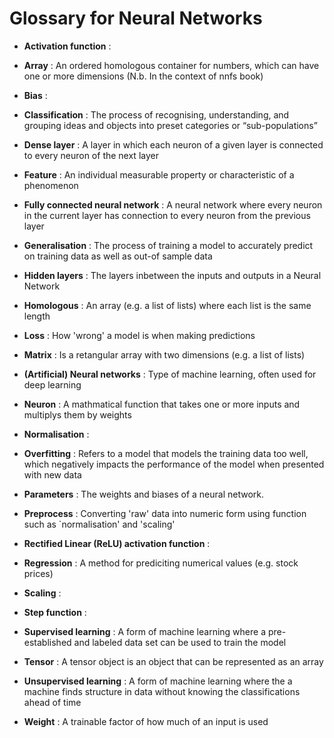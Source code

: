 # Glossary for Neural Networks

* **Activation function** : 

* **Array** : An ordered homologous container for numbers, which can have one or more dimensions (N.b. In the context of nnfs book)

* **Bias** : 

* **Classification** : The process of recognising, understanding, and grouping ideas and objects into preset categories or “sub-populations”

* **Dense layer** : A layer in which each neuron of a given layer is connected to every neuron of the next layer

* **Feature** : An individual measurable property or characteristic of a phenomenon

* **Fully connected neural network** : A neural network where every neuron in the current layer has connection to every neuron from the previous layer

* **Generalisation** : The process of training a model to accurately predict on training data as well as out-of sample data

* **Hidden layers** : The layers inbetween the inputs and outputs in a Neural Network 

* **Homologous** : An array (e.g. a list of lists) where each list is the same length

* **Loss** : How 'wrong' a model is when making predictions

* **Matrix** : Is a retangular array with two dimensions (e.g. a list of lists) 

* **(Artificial) Neural networks** : Type of machine learning, often used for deep learning

* **Neuron** : A mathmatical function that takes one or more inputs and multiplys them by weights

* **Normalisation** : 

* **Overfitting** : Refers to a model that models the training data too well, which negatively impacts the performance of the model when presented with new data

* **Parameters** : The weights and biases of a neural network. 

* **Preprocess** : Converting 'raw' data into numeric form using function such as `normalisation' and 'scaling'

* **Rectified Linear (ReLU) activation function** : 

* **Regression** : A method for prediciting numerical values (e.g. stock prices) 

* **Scaling** : 

* **Step function** : 

* **Supervised learning** : A form of machine learning where a pre-established and labeled data set can be used to train the model 

* **Tensor** : A tensor object is an object that can be represented as an array  

* **Unsupervised learning** : A form of machine learning where the a machine finds structure in data without knowing the classifications ahead of time

* **Weight** : A trainable factor of how much of an input is used 